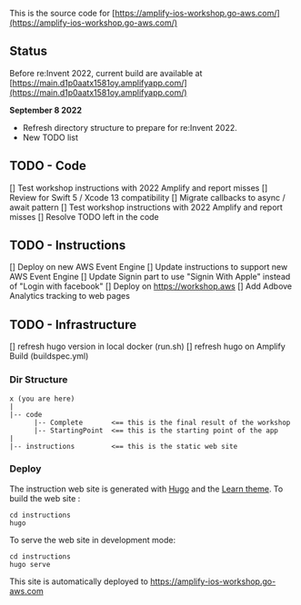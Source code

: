 This is the source code for [https://amplify-ios-workshop.go-aws.com/](https://amplify-ios-workshop.go-aws.com/)

## Status 

Before re:Invent 2022, current build are available at [https://main.d1p0aatx1581oy.amplifyapp.com/](https://main.d1p0aatx1581oy.amplifyapp.com/)

**September 8 2022** 

- Refresh directory structure to prepare for re:Invent 2022.
- New TODO list

## TODO - Code 

[] Test workshop instructions with 2022 Amplify and report misses
[] Review for Swift 5 / Xcode 13 compatibility 
[] Migrate callbacks to async / await pattern
[] Test workshop instructions with 2022 Amplify and report misses
[] Resolve TODO left in the code 

## TODO - Instructions 

[] Deploy on new AWS Event Engine 
[] Update instructions to support new AWS Event Engine 
[] Update Signin part to use "Signin With Apple" instead of "Login with facebook"
[] Deploy on https://workshop.aws
[] Add Adbove Analytics tracking to web pages

## TODO - Infrastructure 

[] refresh hugo version in local docker (run.sh) 
[] refresh hugo on Amplify Build (buildspec.yml)

### Dir Structure

```text
x (you are here)
|
|-- code
      |-- Complete       <== this is the final result of the workshop
      |-- StartingPoint  <== this is the starting point of the app
|
|-- instructions         <== this is the static web site
```

### Deploy

The instruction web site is generated with [Hugo](https://gohugo.io) and the [Learn theme](https://learn.netlify.com/en/).
To build the web site :
```
cd instructions
hugo
```

To serve the web site in development mode:
```
cd instructions
hugo serve
```

This site is automatically deployed to https://amplify-ios-workshop.go-aws.com
